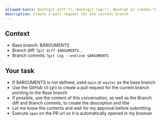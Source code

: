 ```yaml
---
allowed-tools: Bash(git diff:*), Bash(git log:*), Bash(gh pr create:*)
description: Create a pull request for the current branch
---
```


## Context

- Base branch: $ARGUMENTS
- Branch diff: !`git diff $ARGUMENTS..`
- Branch commits: !`git log --oneline $ARGUMENTS`

## Your task

- If $ARGUMENTS is not defined, used `main` or `master` as the base branch
- Use the GitHub cli (`gh`) to create a pull request for the current branch pointing to the Base branch
- If possible, use the content of this conversation, as well as the Branch diff and Branch commits, to create the description and title
- Let me know the contents and wait for my approval before submitting
- Execute `open` on the PR url so it is automatically opened in my browser
